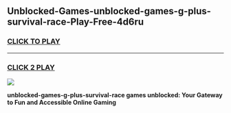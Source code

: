 
## Unblocked-Games-unblocked-games-g-plus-survival-race-Play-Free-4d6ru
<h3>
<a href="https://premium76.site?title=unblocked-games-g-plus-survival-race&ref=18A1">CLICK TO PLAY</a></h3>
<hr>

<h3>
<a href="https://premium76.site?title=unblocked-games-g-plus-survival-race&ref=18A1">CLICK 2 PLAY</a>
  
</h3>

<a href="https://premium76.site?title=unblocked-games-g-plus-survival-race&ref=18A1"><img src="https://clearcache.store/games.png"></a>


**unblocked-games-g-plus-survival-race games unblocked: Your Gateway to Fun and Accessible Online Gaming**
